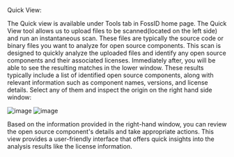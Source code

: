 Quick View:

The Quick view is available under Tools tab in FossID home page.
The Quick View tool allows us to upload files to be scanned(located on the left side) and run an instantaneous scan. These files are typically the source code or binary files you want to analyze for open source components. This scan is designed to quickly analyze the uploaded files and identify any open source components and their associated licenses. Immediately after, you will be able to see the resulting matches in the lower window. These results typically include a list of identified open source components, along with relevant information such as component names, versions, and license details. Select any of them and inspect the origin on the right hand side window:
 
![image](https://media.github.boschdevcloud.com/user/16004/files/579ca190-24d3-4ca6-817b-34d64cdd926c)
![image](https://media.github.boschdevcloud.com/user/16004/files/c7122e2b-33e5-48be-a7fc-c7b504214b1a)

 
Based on the information provided in the right-hand window, you can review the open source component's details and take appropriate actions. This view provides a user-friendly interface that offers quick insights into the analysis results like the license information.
